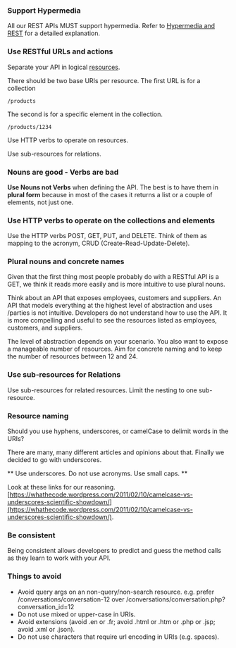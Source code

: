 ### Support Hypermedia

All our REST APIs MUST support hypermedia. Refer to [Hypermedia and REST](hypermedia-and-rest.md) for a detailed explanation.

### Use RESTful URLs and actions

Separate your API in logical [resources](resources.md).

There should be two base URIs per resource. The first URL is for a collection

	/products

The second is for a specific element in the collection.

	/products/1234
 
Use HTTP verbs to operate on resources.

Use sub-resources for relations.

### Nouns are good - Verbs are bad

**Use Nouns not Verbs** when defining the API. The best is to have them in **plural form** because in most of the cases it returns a list or a couple of elements, not just one.

### Use HTTP verbs to operate on the collections and elements

Use the HTTP verbs POST, GET, PUT, and DELETE. 
Think of them as mapping to the acronym, CRUD (Create-Read-Update-Delete).

### Plural nouns and concrete names

Given that the first thing most people probably do with a RESTful API is a GET, we think it reads more easily and is more intuitive to use plural nouns.

Think about an API that exposes employees, customers and suppliers. An API that models everything at the highest level of abstraction and uses /parties is not intuitive. Developers do not understand how to use the API. It is more compelling and useful to see the resources listed as employees, customers, and suppliers.

The level of abstraction depends on your scenario. You also want to expose a manageable number of resources. Aim for concrete naming and to keep the number of resources between 12 and 24.

### Use sub-resources for Relations

Use sub-resources for related resources. Limit the nesting to one sub-resource.

### Resource naming

Should you use hyphens, underscores, or camelCase to delimit words in the URIs?

There are many, many different articles and opinions about that. Finally we decided to go with underscores.

** Use underscores. Do not use acronyms. Use small caps. **

Look at these links for our reasoning. [https://whathecode.wordpress.com/2011/02/10/camelcase-vs-underscores-scientific-showdown/](https://whathecode.wordpress.com/2011/02/10/camelcase-vs-underscores-scientific-showdown/).

### Be consistent

Being consistent allows developers to predict and guess the method calls as they learn to work with your API.

### Things to avoid
- Avoid query args on an non-query/non-search resource. e.g. prefer /conversations/conversation-12 over /conversations/conversation.php?conversation_id=12
- Do not use mixed or upper-case in URIs.
- Avoid extensions (avoid .en or .fr; avoid .html or .htm or .php or .jsp; avoid .xml or .json).
- Do not use characters that require url encoding in URIs (e.g. spaces).
